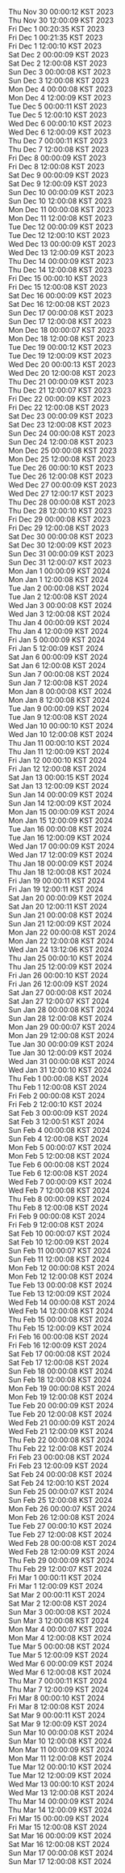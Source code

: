 Thu Nov 30 00:00:12 KST 2023 <br/>
Thu Nov 30 12:00:09 KST 2023 <br/>
Fri Dec  1 00:20:35 KST 2023 <br/>
Fri Dec  1 00:21:35 KST 2023 <br/>
Fri Dec  1 12:00:10 KST 2023 <br/>
Sat Dec  2 00:00:09 KST 2023 <br/>
Sat Dec  2 12:00:08 KST 2023 <br/>
Sun Dec  3 00:00:08 KST 2023 <br/>
Sun Dec  3 12:00:08 KST 2023 <br/>
Mon Dec  4 00:00:08 KST 2023 <br/>
Mon Dec  4 12:00:09 KST 2023 <br/>
Tue Dec  5 00:00:11 KST 2023 <br/>
Tue Dec  5 12:00:10 KST 2023 <br/>
Wed Dec  6 00:00:10 KST 2023 <br/>
Wed Dec  6 12:00:09 KST 2023 <br/>
Thu Dec  7 00:00:11 KST 2023 <br/>
Thu Dec  7 12:00:08 KST 2023 <br/>
Fri Dec  8 00:00:09 KST 2023 <br/>
Fri Dec  8 12:00:08 KST 2023 <br/>
Sat Dec  9 00:00:09 KST 2023 <br/>
Sat Dec  9 12:00:09 KST 2023 <br/>
Sun Dec 10 00:00:09 KST 2023 <br/>
Sun Dec 10 12:00:08 KST 2023 <br/>
Mon Dec 11 00:00:08 KST 2023 <br/>
Mon Dec 11 12:00:08 KST 2023 <br/>
Tue Dec 12 00:00:09 KST 2023 <br/>
Tue Dec 12 12:00:10 KST 2023 <br/>
Wed Dec 13 00:00:09 KST 2023 <br/>
Wed Dec 13 12:00:09 KST 2023 <br/>
Thu Dec 14 00:00:09 KST 2023 <br/>
Thu Dec 14 12:00:08 KST 2023 <br/>
Fri Dec 15 00:00:10 KST 2023 <br/>
Fri Dec 15 12:00:08 KST 2023 <br/>
Sat Dec 16 00:00:09 KST 2023 <br/>
Sat Dec 16 12:00:08 KST 2023 <br/>
Sun Dec 17 00:00:08 KST 2023 <br/>
Sun Dec 17 12:00:08 KST 2023 <br/>
Mon Dec 18 00:00:07 KST 2023 <br/>
Mon Dec 18 12:00:08 KST 2023 <br/>
Tue Dec 19 00:00:12 KST 2023 <br/>
Tue Dec 19 12:00:09 KST 2023 <br/>
Wed Dec 20 00:00:13 KST 2023 <br/>
Wed Dec 20 12:00:08 KST 2023 <br/>
Thu Dec 21 00:00:09 KST 2023 <br/>
Thu Dec 21 12:00:07 KST 2023 <br/>
Fri Dec 22 00:00:09 KST 2023 <br/>
Fri Dec 22 12:00:08 KST 2023 <br/>
Sat Dec 23 00:00:09 KST 2023 <br/>
Sat Dec 23 12:00:08 KST 2023 <br/>
Sun Dec 24 00:00:08 KST 2023 <br/>
Sun Dec 24 12:00:08 KST 2023 <br/>
Mon Dec 25 00:00:08 KST 2023 <br/>
Mon Dec 25 12:00:08 KST 2023 <br/>
Tue Dec 26 00:00:10 KST 2023 <br/>
Tue Dec 26 12:00:08 KST 2023 <br/>
Wed Dec 27 00:00:09 KST 2023 <br/>
Wed Dec 27 12:00:17 KST 2023 <br/>
Thu Dec 28 00:00:08 KST 2023 <br/>
Thu Dec 28 12:00:10 KST 2023 <br/>
Fri Dec 29 00:00:08 KST 2023 <br/>
Fri Dec 29 12:00:08 KST 2023 <br/>
Sat Dec 30 00:00:08 KST 2023 <br/>
Sat Dec 30 12:00:09 KST 2023 <br/>
Sun Dec 31 00:00:09 KST 2023 <br/>
Sun Dec 31 12:00:07 KST 2023 <br/>
Mon Jan  1 00:00:09 KST 2024 <br/>
Mon Jan  1 12:00:08 KST 2024 <br/>
Tue Jan  2 00:00:08 KST 2024 <br/>
Tue Jan  2 12:00:08 KST 2024 <br/>
Wed Jan  3 00:00:08 KST 2024 <br/>
Wed Jan  3 12:00:08 KST 2024 <br/>
Thu Jan  4 00:00:09 KST 2024 <br/>
Thu Jan  4 12:00:09 KST 2024 <br/>
Fri Jan  5 00:00:09 KST 2024 <br/>
Fri Jan  5 12:00:09 KST 2024 <br/>
Sat Jan  6 00:00:09 KST 2024 <br/>
Sat Jan  6 12:00:08 KST 2024 <br/>
Sun Jan  7 00:00:08 KST 2024 <br/>
Sun Jan  7 12:00:08 KST 2024 <br/>
Mon Jan  8 00:00:08 KST 2024 <br/>
Mon Jan  8 12:00:08 KST 2024 <br/>
Tue Jan  9 00:00:09 KST 2024 <br/>
Tue Jan  9 12:00:08 KST 2024 <br/>
Wed Jan 10 00:00:10 KST 2024 <br/>
Wed Jan 10 12:00:08 KST 2024 <br/>
Thu Jan 11 00:00:10 KST 2024 <br/>
Thu Jan 11 12:00:09 KST 2024 <br/>
Fri Jan 12 00:00:10 KST 2024 <br/>
Fri Jan 12 12:00:08 KST 2024 <br/>
Sat Jan 13 00:00:15 KST 2024 <br/>
Sat Jan 13 12:00:09 KST 2024 <br/>
Sun Jan 14 00:00:09 KST 2024 <br/>
Sun Jan 14 12:00:09 KST 2024 <br/>
Mon Jan 15 00:00:09 KST 2024 <br/>
Mon Jan 15 12:00:09 KST 2024 <br/>
Tue Jan 16 00:00:08 KST 2024 <br/>
Tue Jan 16 12:00:09 KST 2024 <br/>
Wed Jan 17 00:00:09 KST 2024 <br/>
Wed Jan 17 12:00:09 KST 2024 <br/>
Thu Jan 18 00:00:09 KST 2024 <br/>
Thu Jan 18 12:00:08 KST 2024 <br/>
Fri Jan 19 00:00:11 KST 2024 <br/>
Fri Jan 19 12:00:11 KST 2024 <br/>
Sat Jan 20 00:00:09 KST 2024 <br/>
Sat Jan 20 12:00:11 KST 2024 <br/>
Sun Jan 21 00:00:08 KST 2024 <br/>
Sun Jan 21 12:00:09 KST 2024 <br/>
Mon Jan 22 00:00:08 KST 2024 <br/>
Mon Jan 22 12:00:08 KST 2024 <br/>
Wed Jan 24 13:12:06 KST 2024 <br/>
Thu Jan 25 00:00:10 KST 2024 <br/>
Thu Jan 25 12:00:09 KST 2024 <br/>
Fri Jan 26 00:00:10 KST 2024 <br/>
Fri Jan 26 12:00:09 KST 2024 <br/>
Sat Jan 27 00:00:08 KST 2024 <br/>
Sat Jan 27 12:00:07 KST 2024 <br/>
Sun Jan 28 00:00:08 KST 2024 <br/>
Sun Jan 28 12:00:08 KST 2024 <br/>
Mon Jan 29 00:00:07 KST 2024 <br/>
Mon Jan 29 12:00:08 KST 2024 <br/>
Tue Jan 30 00:00:09 KST 2024 <br/>
Tue Jan 30 12:00:09 KST 2024 <br/>
Wed Jan 31 00:00:08 KST 2024 <br/>
Wed Jan 31 12:00:10 KST 2024 <br/>
Thu Feb  1 00:00:08 KST 2024 <br/>
Thu Feb  1 12:00:08 KST 2024 <br/>
Fri Feb  2 00:00:08 KST 2024 <br/>
Fri Feb  2 12:00:10 KST 2024 <br/>
Sat Feb  3 00:00:09 KST 2024 <br/>
Sat Feb  3 12:00:51 KST 2024 <br/>
Sun Feb  4 00:00:08 KST 2024 <br/>
Sun Feb  4 12:00:08 KST 2024 <br/>
Mon Feb  5 00:00:07 KST 2024 <br/>
Mon Feb  5 12:00:08 KST 2024 <br/>
Tue Feb  6 00:00:08 KST 2024 <br/>
Tue Feb  6 12:00:08 KST 2024 <br/>
Wed Feb  7 00:00:09 KST 2024 <br/>
Wed Feb  7 12:00:08 KST 2024 <br/>
Thu Feb  8 00:00:09 KST 2024 <br/>
Thu Feb  8 12:00:08 KST 2024 <br/>
Fri Feb  9 00:00:08 KST 2024 <br/>
Fri Feb  9 12:00:08 KST 2024 <br/>
Sat Feb 10 00:00:07 KST 2024 <br/>
Sat Feb 10 12:00:09 KST 2024 <br/>
Sun Feb 11 00:00:07 KST 2024 <br/>
Sun Feb 11 12:00:08 KST 2024 <br/>
Mon Feb 12 00:00:08 KST 2024 <br/>
Mon Feb 12 12:00:08 KST 2024 <br/>
Tue Feb 13 00:00:08 KST 2024 <br/>
Tue Feb 13 12:00:09 KST 2024 <br/>
Wed Feb 14 00:00:08 KST 2024 <br/>
Wed Feb 14 12:00:08 KST 2024 <br/>
Thu Feb 15 00:00:08 KST 2024 <br/>
Thu Feb 15 12:00:09 KST 2024 <br/>
Fri Feb 16 00:00:08 KST 2024 <br/>
Fri Feb 16 12:00:09 KST 2024 <br/>
Sat Feb 17 00:00:08 KST 2024 <br/>
Sat Feb 17 12:00:08 KST 2024 <br/>
Sun Feb 18 00:00:08 KST 2024 <br/>
Sun Feb 18 12:00:08 KST 2024 <br/>
Mon Feb 19 00:00:08 KST 2024 <br/>
Mon Feb 19 12:00:08 KST 2024 <br/>
Tue Feb 20 00:00:09 KST 2024 <br/>
Tue Feb 20 12:00:08 KST 2024 <br/>
Wed Feb 21 00:00:09 KST 2024 <br/>
Wed Feb 21 12:00:09 KST 2024 <br/>
Thu Feb 22 00:00:08 KST 2024 <br/>
Thu Feb 22 12:00:08 KST 2024 <br/>
Fri Feb 23 00:00:08 KST 2024 <br/>
Fri Feb 23 12:00:09 KST 2024 <br/>
Sat Feb 24 00:00:08 KST 2024 <br/>
Sat Feb 24 12:00:10 KST 2024 <br/>
Sun Feb 25 00:00:07 KST 2024 <br/>
Sun Feb 25 12:00:08 KST 2024 <br/>
Mon Feb 26 00:00:07 KST 2024 <br/>
Mon Feb 26 12:00:08 KST 2024 <br/>
Tue Feb 27 00:00:10 KST 2024 <br/>
Tue Feb 27 12:00:08 KST 2024 <br/>
Wed Feb 28 00:00:08 KST 2024 <br/>
Wed Feb 28 12:00:09 KST 2024 <br/>
Thu Feb 29 00:00:09 KST 2024 <br/>
Thu Feb 29 12:00:07 KST 2024 <br/>
Fri Mar  1 00:00:11 KST 2024 <br/>
Fri Mar  1 12:00:09 KST 2024 <br/>
Sat Mar  2 00:00:11 KST 2024 <br/>
Sat Mar  2 12:00:08 KST 2024 <br/>
Sun Mar  3 00:00:08 KST 2024 <br/>
Sun Mar  3 12:00:08 KST 2024 <br/>
Mon Mar  4 00:00:07 KST 2024 <br/>
Mon Mar  4 12:00:08 KST 2024 <br/>
Tue Mar  5 00:00:08 KST 2024 <br/>
Tue Mar  5 12:00:09 KST 2024 <br/>
Wed Mar  6 00:00:09 KST 2024 <br/>
Wed Mar  6 12:00:08 KST 2024 <br/>
Thu Mar  7 00:00:11 KST 2024 <br/>
Thu Mar  7 12:00:09 KST 2024 <br/>
Fri Mar  8 00:00:10 KST 2024 <br/>
Fri Mar  8 12:00:08 KST 2024 <br/>
Sat Mar  9 00:00:11 KST 2024 <br/>
Sat Mar  9 12:00:09 KST 2024 <br/>
Sun Mar 10 00:00:08 KST 2024 <br/>
Sun Mar 10 12:00:08 KST 2024 <br/>
Mon Mar 11 00:00:09 KST 2024 <br/>
Mon Mar 11 12:00:08 KST 2024 <br/>
Tue Mar 12 00:00:10 KST 2024 <br/>
Tue Mar 12 12:00:09 KST 2024 <br/>
Wed Mar 13 00:00:10 KST 2024 <br/>
Wed Mar 13 12:00:08 KST 2024 <br/>
Thu Mar 14 00:00:09 KST 2024 <br/>
Thu Mar 14 12:00:09 KST 2024 <br/>
Fri Mar 15 00:00:09 KST 2024 <br/>
Fri Mar 15 12:00:08 KST 2024 <br/>
Sat Mar 16 00:00:09 KST 2024 <br/>
Sat Mar 16 12:00:08 KST 2024 <br/>
Sun Mar 17 00:00:08 KST 2024 <br/>
Sun Mar 17 12:00:08 KST 2024 <br/>
